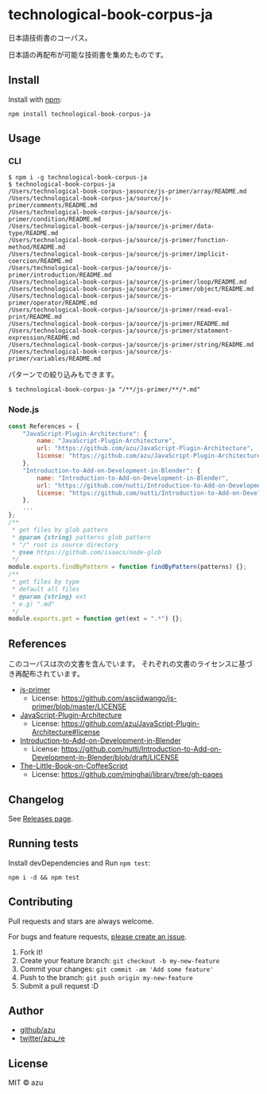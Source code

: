 # technological-book-corpus-ja

日本語技術書のコーパス。

日本語の再配布が可能な技術書を集めたものです。

## Install

Install with [npm](https://www.npmjs.com/):

    npm install technological-book-corpus-ja

## Usage

### CLI

```
$ npm i -g technological-book-corpus-ja
$ technological-book-corpus-ja
/Users/technological-book-corpus-jasource/js-primer/array/README.md
/Users/technological-book-corpus-ja/source/js-primer/comments/README.md
/Users/technological-book-corpus-ja/source/js-primer/condition/README.md
/Users/technological-book-corpus-ja/source/js-primer/data-type/README.md
/Users/technological-book-corpus-ja/source/js-primer/function-method/README.md
/Users/technological-book-corpus-ja/source/js-primer/implicit-coercion/README.md
/Users/technological-book-corpus-ja/source/js-primer/introduction/README.md
/Users/technological-book-corpus-ja/source/js-primer/loop/README.md
/Users/technological-book-corpus-ja/source/js-primer/object/README.md
/Users/technological-book-corpus-ja/source/js-primer/operator/README.md
/Users/technological-book-corpus-ja/source/js-primer/read-eval-print/README.md
/Users/technological-book-corpus-ja/source/js-primer/README.md
/Users/technological-book-corpus-ja/source/js-primer/statement-expression/README.md
/Users/technological-book-corpus-ja/source/js-primer/string/README.md
/Users/technological-book-corpus-ja/source/js-primer/variables/README.md
```

パターンでの絞り込みもできます。

```
$ technological-book-corpus-ja "/**/js-primer/**/*.md"
```

### Node.js

```js
const References = {
    "JavaScript-Plugin-Architecture": {
        name: "JavaScript-Plugin-Architecture",
        url: "https://github.com/azu/JavaScript-Plugin-Architecture",
        license: "https://github.com/azu/JavaScript-Plugin-Architecture#license"
    },
    "Introduction-to-Add-on-Development-in-Blender": {
        name: "Introduction-to-Add-on-Development-in-Blender",
        url: "https://github.com/nutti/Introduction-to-Add-on-Development-in-Blender",
        license: "https://github.com/nutti/Introduction-to-Add-on-Development-in-Blender/blob/draft/LICENSE"
    },
    ...
};
/**
 * get files by glob pattern
 * @param {string} patterns glob pattern
 * "/" root is source directory
 * @see https://github.com/isaacs/node-glob
 */
module.exports.findByPattern = function findByPattern(patterns) {};
/**
 * get files by type
 * default all files
 * @param {string} ext
 * e.g) ".md"
 */
module.exports.get = function get(ext = ".*") {};
```

## References

このコーパスは次の文書を含んでいます。
それぞれの文書のライセンスに基づき再配布されています。

- [js-primer](https://github.com/asciidwango/js-primer)
  - License: <https://github.com/asciidwango/js-primer/blob/master/LICENSE>
- [JavaScript-Plugin-Architecture](https://github.com/azu/JavaScript-Plugin-Architecture)
  - License: <https://github.com/azu/JavaScript-Plugin-Architecture#license>
- [Introduction-to-Add-on-Development-in-Blender](https://github.com/nutti/Introduction-to-Add-on-Development-in-Blender)
  - License: <https://github.com/nutti/Introduction-to-Add-on-Development-in-Blender/blob/draft/LICENSE>
- [The-Little-Book-on-CoffeeScript](https://github.com/minghai/library/tree/gh-pages)
  - License: <https://github.com/minghai/library/tree/gh-pages>

## Changelog

See [Releases page](https://github.com/textlint-ja/technological-book-corpus-ja/releases).

## Running tests

Install devDependencies and Run `npm test`:

    npm i -d && npm test

## Contributing

Pull requests and stars are always welcome.

For bugs and feature requests, [please create an issue](https://github.com/textlint-ja/technological-book-corpus-ja/issues).

1. Fork it!
2. Create your feature branch: `git checkout -b my-new-feature`
3. Commit your changes: `git commit -am 'Add some feature'`
4. Push to the branch: `git push origin my-new-feature`
5. Submit a pull request :D

## Author

- [github/azu](https://github.com/azu)
- [twitter/azu_re](https://twitter.com/azu_re)

## License

MIT © azu
